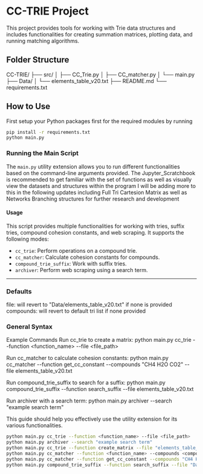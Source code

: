 # CC-TRIE Project

This project provides tools for working with Trie data structures and includes functionalities for creating summation matrices, plotting data, and running matching algorithms.

## Folder Structure
CC-TRIE/ ├── src/ │ ├── CC_Trie.py │ ├── CC_matcher.py │ └── main.py ├── Data/ │ └── elements_table_v20.txt ├── README.md └── requirements.txt


## How to Use
First setup your Python packages first for the required modules by running
```bash
pip install -r requirements.txt
python main.py 
```
### Running the Main Script

The `main.py` utility extension allows you to run different functionalities based on the command-line arguments provided.
The Jupyter_Scratchbook is recommended to get familiar with the set of functions as well as visually view the datasets and structures within the program I will be adding more to this in the following updates including Full Tri Cartesion Matrix as well as Networks Branching structures for further research and development

#### Usage
This script provides multiple functionalities for working with tries, suffix tries, compound cohesion constants, and web scraping. It supports the following modes:

- `cc_trie`: Perform operations on a compound trie.
- `cc_matcher`: Calculate cohesion constants for compounds.
- `compound_trie_suffix`: Work with suffix tries.
- `archiver`: Perform web scraping using a search term.

---
### Defaults
file: will revert to "Data/elements_table_v20.txt" if none is provided
compounds: will revert to default tri list if none provided

### General Syntax
Example Commands
Run cc_trie to create a matrix:
python main.py cc_trie --function <function_name> --file <file_path>

Run cc_matcher to calculate cohesion constants:
python main.py cc_matcher --function get_cc_constant --compounds "CH4 H2O CO2" --file elements_table_v20.txt

Run compound_trie_suffix to search for a suffix:
python main.py compound_trie_suffix --function search_suffix --file elements_table_v20.txt

Run archiver with a search term:
python main.py archiver --search "example search term"

This guide should help you effectively use the utility extension for its various functionalities. 
```bash
python main.py cc_trie --function <function_name> --file <file_path>
python main.py archiver --search "example search term"
python main.py cc_trie --function create_matrix --file "elements_table_v20.txt"
python main.py cc_matcher --function <function_name> --compounds <compound_list> --file "file_path"
python main.py cc_matcher --function get_cc_constant --compounds "CH4 H2O CO2" --file "Data/elements_table_v20.txt"
python main.py compound_trie_suffix --function search_suffix --file "Data/elements_table_v20.txt"
